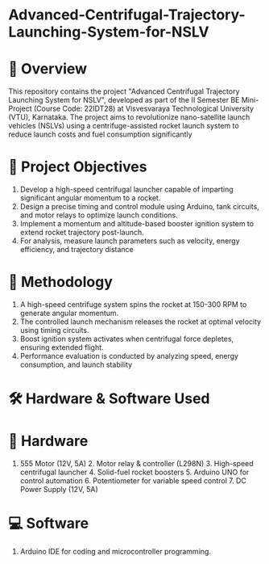 # Advanced-Centrifugal-Trajectory-Launching-System-for-NSLV


# 📌 Overview
 This repository contains the project "Advanced Centrifugal Trajectory Launching System for NSLV", developed as part of the II Semester BE Mini-Project (Course Code: 22IDT28) at Visvesvaraya Technological University (VTU), Karnataka. The project aims to revolutionize nano-satellite launch vehicles (NSLVs) using a centrifuge-assisted rocket launch system to reduce launch costs and fuel consumption significantly


# 🎯 Project Objectives
 1. Develop a high-speed centrifugal launcher capable of imparting significant angular momentum to a rocket.
 2. Design a precise timing and control module using Arduino, tank circuits, and motor relays to optimize launch conditions.
 3. Implement a momentum and altitude-based booster ignition system to extend rocket trajectory post-launch.
 4. For analysis, measure launch parameters such as velocity, energy efficiency, and trajectory distance

 
# 🔬 Methodology
 1. A high-speed centrifuge system spins the rocket at 150-300 RPM to generate angular momentum.
 2. The controlled launch mechanism releases the rocket at optimal velocity using timing circuits.
 3. Boost ignition system activates when centrifugal force depletes, ensuring extended flight.
 4. Performance evaluation is conducted by analyzing speed, energy consumption, and launch stability

# 🛠️ Hardware & Software Used
  
  # 🔧 Hardware
   1. 555 Motor (12V, 5A)
     2. Motor relay & controller (L298N)
     3. High-speed centrifugal launcher
     4. Solid-fuel rocket boosters
     5. Arduino UNO for control automation
     6. Potentiometer for variable speed control
     7. DC Power Supply (12V, 5A)
  # 💻 Software
   1. Arduino IDE for coding and microcontroller programming.


